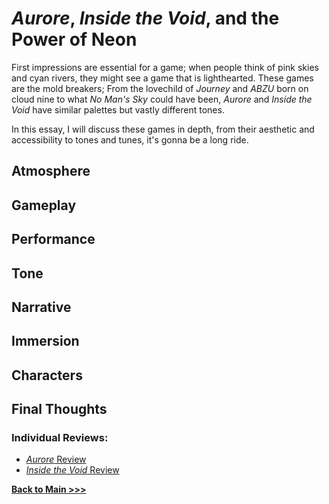 # *Aurore*, *Inside the Void*, and the Power of Neon

First impressions are essential for a game; when people think of pink skies and cyan rivers, they might see a game that is lighthearted. These games are the mold breakers; From the lovechild of *Journey* and *ABZU* born on cloud nine to what *No Man's Sky* could have been, *Aurore* and *Inside the Void* have similar palettes but vastly different tones. 

In this essay, I will discuss these games in depth, from their aesthetic and accessibility to tones and tunes, it's gonna be a long ride. 

## Atmosphere

## Gameplay

## Performance

## Tone

## Narrative

## Immersion

## Characters

## Final Thoughts

### Individual Reviews:
* [*Aurore* Review](https://arrowarchive.github.io/arrow-school/digit100/aurore.html)
* [*Inside the Void* Review](https://arrowarchive.github.io/arrow-school/digit100/review2.html)

**[Back to Main >>>](https://arrowarchive.github.io/arrow-school/)**
